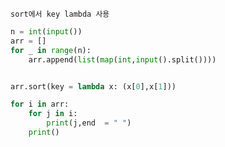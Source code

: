 ```sort에서 key lambda 사용```
```python
n = int(input())
arr = []
for _ in range(n):
    arr.append(list(map(int,input().split())))


arr.sort(key = lambda x: (x[0],x[1]))

for i in arr:
    for j in i:
        print(j,end  = " ")
    print()
```
